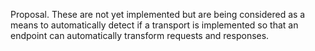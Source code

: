 Proposal. These are not yet implemented but are being considered as a means to automatically detect if a transport is
implemented so that an endpoint can automatically transform requests and responses.
